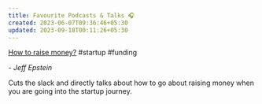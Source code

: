 ```yaml
---
title: Favourite Podcasts & Talks 🎧
created: 2023-06-07T09:36:46+05:30
updated: 2023-09-18T00:11:26+05:30
---
```


[How to raise money?](https://www.youtube.com/watch?v=EoquIYtjM7w) #startup #funding

*- Jeff Epstein*

Cuts the slack and directly talks about how to go about raising money when you are going into the startup journey. 

